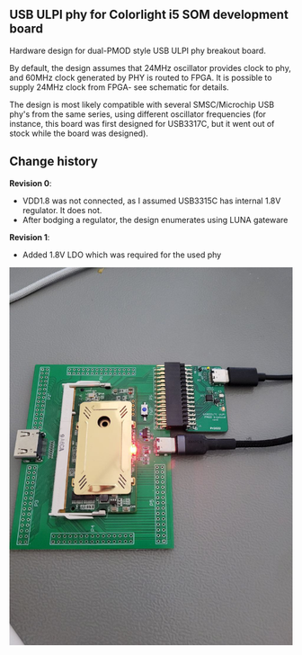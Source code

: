 USB ULPI phy for Colorlight i5 SOM development board
------------------------------------------------------

Hardware design for dual-PMOD style USB ULPI phy breakout board. 


By default, the design assumes that 24MHz oscillator provides clock to phy, and 60MHz clock generated by PHY is routed to FPGA.
It is possible to supply 24MHz clock from FPGA- see schematic for details.

The design is most likely compatible with several SMSC/Microchip USB phy's from the same series, using different oscillator frequencies (for instance, this board
was first designed for USB3317C, but it went out of stock while the board was designed).


Change history
--------------------

__Revision 0__:

   * VDD1.8 was not connected, as I assumed USB3315C has internal 1.8V regulator. It does not.
   * After bodging a regulator, the design enumerates using LUNA gateware

__Revision 1__:

   * Added 1.8V LDO which was required for the used phy

![Image of hardware connected to colorlight i5 development board](doc/hw.jpeg)

